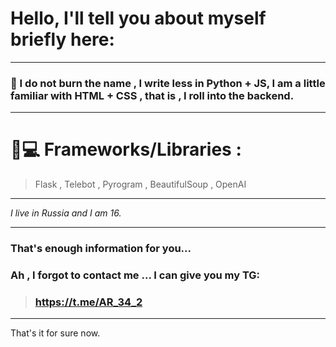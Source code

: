 # Hello, I'll tell you about myself briefly here:
___
### 🤨 I do not burn the name , I write less in Python + JS, I am a little familiar with HTML + CSS , that is , I roll into the backend.
___
# 👩💻 Frameworks/Libraries :
> Flask , Telebot , Pyrogram , BeautifulSoup , OpenAI
___
*I live in Russia and I am 16.*
___
### That's enough information for you...

### Ah , I forgot to contact me ...  I can give you my TG:
> ### https://t.me/AR_34_2
___
That's it for sure now.
